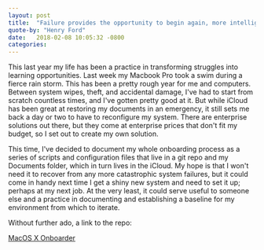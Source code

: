 ```yaml
---
layout: post
title:  "Failure provides the opportunity to begin again, more intelligently."
quote-by: "Henry Ford"
date:   2018-02-08 10:05:32 -0800
categories: 
---
```


This last year my life has been a practice in transforming struggles into learning opportunities. Last week my Macbook Pro took a swim during a fierce rain storm. This has been a pretty rough year for me and computers. Between system wipes, theft, and accidental damage, I've had to start from scratch countless times, and I've gotten pretty good at it. But while iCloud has been great at restoring my documents in an emergency, it still sets me back a day or two to have to reconfigure my system. There are enterprise solutions out there, but they come at enterprise prices that don't fit my budget, so I set out to create my own solution. 

This time, I've decided to document my whole onboarding process as a series of scripts and configuration files that live in a git repo and my Documents folder, which in turn lives in the iCloud. My hope is that I won't need it to recover from any more catastrophic system failures, but it could come in handy next time I get a shiny new system and need to set it up; perhaps at my next job. At the very least, it could serve useful to someone else and a practice in documenting and establishing a baseline for my environment from which to iterate. 

Without further ado, a link to the repo:

[MacOS X Onboarder](https://github.com/spaceboycoop/onboarder)


